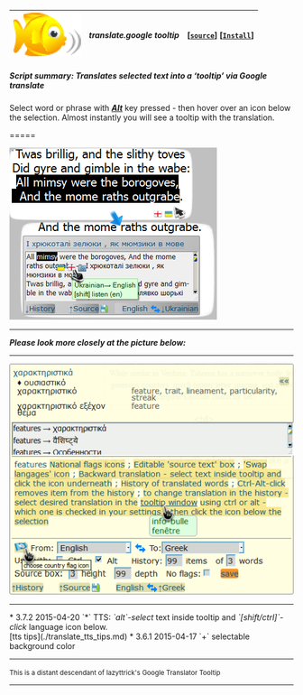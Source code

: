 | ![babelfish](/res/babelfish.gif) | ***translate.google tooltip*** | **[[`source`]](../src/translate.google_tooltip.user.js)** **[[`Install`]](/../../raw/master/src/translate.google_tooltip.user.js)** |
| :----: | :---- | ---------------------- |
##### *Script summary:*  Translates selected text into a ‘tooltip’ via Google translate 

Select word or phrase with <ins><strong><em>Alt</em></strong></ins> key pressed - then hover over an icon below the selection. 
Almost instantly you will see a tooltip with the translation. 

=====

![screenshot](../res/gimble.png)<br><hr>
***Please look more closely at the picture below:***<br><hr>
![screenshot2](../res/tg3.gif)

<hr> 
* 3.7.2 2015-04-20 `*` TTS: <em>`alt`-select</em> text inside tooltip and <em>`[shift/ctrl]`-click</em> language icon below. <br>  [tts tips](./translate_tts_tips.md) 
* 3.6.1 2015-04-17 `+` selectable background color

<hr>
<small>This is a distant descendant of lazyttrick's Google Translator Tooltip</small>
 
----

